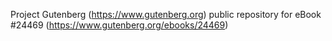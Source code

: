 Project Gutenberg (https://www.gutenberg.org) public repository for eBook #24469 (https://www.gutenberg.org/ebooks/24469)
